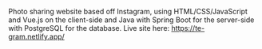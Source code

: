 Photo sharing website based off Instagram, using HTML/CSS/JavaScript and Vue.js on the client-side and Java with Spring Boot for the server-side with PostgreSQL for the database. Live site here: https://te-gram.netlify.app/
